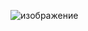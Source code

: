 ![изображение](https://github.com/necodep/simple-clothing-store/assets/125703621/3d39e797-5473-482c-a534-3ce058b0385e)
